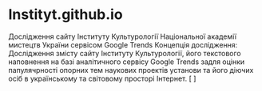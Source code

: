 # Instityt.github.io
Дослідження сайту Інституту Культурології Національної академії мистецтв України сервісом Google Trends
Концепція дослідження: Дослідження змісту сайту Інституту Культурології, його текстового наповнення на базі аналітичного сервісу Google Trends задля оцінки папулячрності опорних тем наукових проектів установи та його діючих осіб в українському та світовому просторі Інтернет.
[<script type="text/javascript" src="https://ssl.gstatic.com/trends_nrtr/3898_RC01/embed_loader.js"></script> <script type="text/javascript"> trends.embed.renderExploreWidget("TIMESERIES", {"comparisonItem":[{"keyword":"національної академії мистецтв україни","geo":"UA","time":"now 1-d"}],"category":0,"property":""}, {"exploreQuery":"date=now%201-d&geo=UA&q=%D0%BD%D0%B0%D1%86%D1%96%D0%BE%D0%BD%D0%B0%D0%BB%D1%8C%D0%BD%D0%BE%D1%97%20%D0%B0%D0%BA%D0%B0%D0%B4%D0%B5%D0%BC%D1%96%D1%97%20%D0%BC%D0%B8%D1%81%D1%82%D0%B5%D1%86%D1%82%D0%B2%20%D1%83%D0%BA%D1%80%D0%B0%D1%97%D0%BD%D0%B8&hl=uk","guestPath":"https://trends.google.com:443/trends/embed/"}); </script>]

